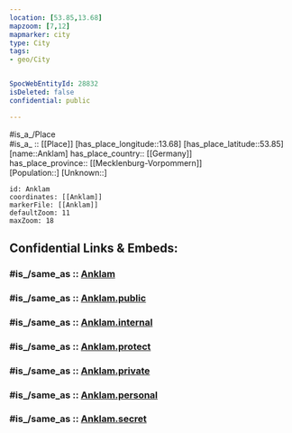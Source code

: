 ```yaml
---
location: [53.85,13.68] 
mapzoom: [7,12] 
mapmarker: city 
type: City
tags:
- geo/City


SpocWebEntityId: 28832
isDeleted: false
confidential: public

---
```

#is_a_/Place  
#is_a_ :: [[Place]] 
[has_place_longitude::13.68] 
[has_place_latitude::53.85] 
[name::Anklam] 
has_place_country:: [[Germany]]  
has_place_province:: [[Mecklenburg-Vorpommern]]  
[Population::] 
[Unknown::] 


```leaflet
id: Anklam
coordinates: [[Anklam]] 
markerFile: [[Anklam]] 
defaultZoom: 11 
maxZoom: 18
```


## Confidential Links & Embeds: 

### #is_/same_as :: [Anklam](/_Standards/Earth/Continent/Europe/Europe~Central/Germany/Germany~East/Mecklenburg-Vorpommern/counties~MV/Vorpommern-Greifswald/cities~Greifswald/Anklam.md) 

### #is_/same_as :: [Anklam.public](/_public/Earth/Continent/Europe/Europe~Central/Germany/Germany~East/Mecklenburg-Vorpommern/counties~MV/Vorpommern-Greifswald/cities~Greifswald/Anklam.public.md) 

### #is_/same_as :: [Anklam.internal](/_internal/Earth/Continent/Europe/Europe~Central/Germany/Germany~East/Mecklenburg-Vorpommern/counties~MV/Vorpommern-Greifswald/cities~Greifswald/Anklam.internal.md) 

### #is_/same_as :: [Anklam.protect](/_protect/Earth/Continent/Europe/Europe~Central/Germany/Germany~East/Mecklenburg-Vorpommern/counties~MV/Vorpommern-Greifswald/cities~Greifswald/Anklam.protect.md) 

### #is_/same_as :: [Anklam.private](/_private/Earth/Continent/Europe/Europe~Central/Germany/Germany~East/Mecklenburg-Vorpommern/counties~MV/Vorpommern-Greifswald/cities~Greifswald/Anklam.private.md) 

### #is_/same_as :: [Anklam.personal](/_personal/Earth/Continent/Europe/Europe~Central/Germany/Germany~East/Mecklenburg-Vorpommern/counties~MV/Vorpommern-Greifswald/cities~Greifswald/Anklam.personal.md) 

### #is_/same_as :: [Anklam.secret](/_secret/Earth/Continent/Europe/Europe~Central/Germany/Germany~East/Mecklenburg-Vorpommern/counties~MV/Vorpommern-Greifswald/cities~Greifswald/Anklam.secret.md)

